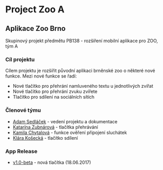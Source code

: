 # Project Zoo A
## Aplikace Zoo Brno

Skupinový projekt předmětu PB138 - rozšíření mobilní aplikace pro ZOO, tým A

### Cíl projektu
Cílem projektu je rozšířit původní aplikaci brněnské zoo o některé nové funkce. Mezi nové funkce se řadí:
- Nové tlačítko pro přehrání namluveného textu u jednotlivých zvířat
- Nové tlačítko pro přehrání zvuku zvířete
- Tlačítko pro sdílení na sociálních sítích

### Členové týmu 
- [Adam Sedláček](https://adamsedlacek.github.io/PB138-ZooA/sedlacek) - vedení projektu a dokumentace
- [Katarína Zubnárová](https://adamsedlacek.github.io/PB138-ZooA/zubnarova) - tlačítka přehrávání
- [Kamila Chytalová](https://adamsedlacek.github.io/PB138-ZooA/chytalova) - funkce ověření připojení sluchátek
- [Klára Košecká](https://adamsedlacek.github.io/PB138-ZooA/kosecka) - tlačítko sdílení

### App Release
- [v1.0-beta](https://github.com/AdamSedlacek/PB138-ZooA/releases/tag/v1.0-beta) - nová tlačítka (18.06.2017)
